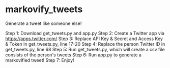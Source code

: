# markovify_tweets
Generate a tweet like someone else!

Step 1: Download get_tweets.py and app.py
Step 2: Create a Twitter app via https://apps.twitter.com/ 
Step 3: Replace API Key & Secret and Access Key & Token in get_tweets.py, line 17-20
Step 4: Replace the person Twitter ID in get_tweets.py, line 68
Step 5: Run get_tweets.py, which will create a csv file consists of the person's tweets
Step 6: Run app.py to generate a markovified tweet!
Step 7: Enjoy!
